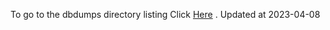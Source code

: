 To go to the dbdumps directory listing Click [Here](https://ipfs.io/ipfs/bafkreig3vgw3x7k7kphj7fkrquetgo5ssbyc45uo6fdwuhg434c7nufyku) . Updated at 2023-04-08